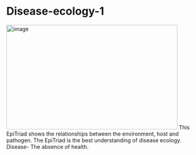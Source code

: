 # Disease-ecology-1
<img width="448" height="274" alt="image" src="https://github.com/user-attachments/assets/2ebdce77-e950-4d6e-be43-e10f89e52152" />
This EpiTriad shows the relationships between the environment, host and pathogen. The EpiTriad is the best understanding of disease ecology. 
Disease- The absence of health.
